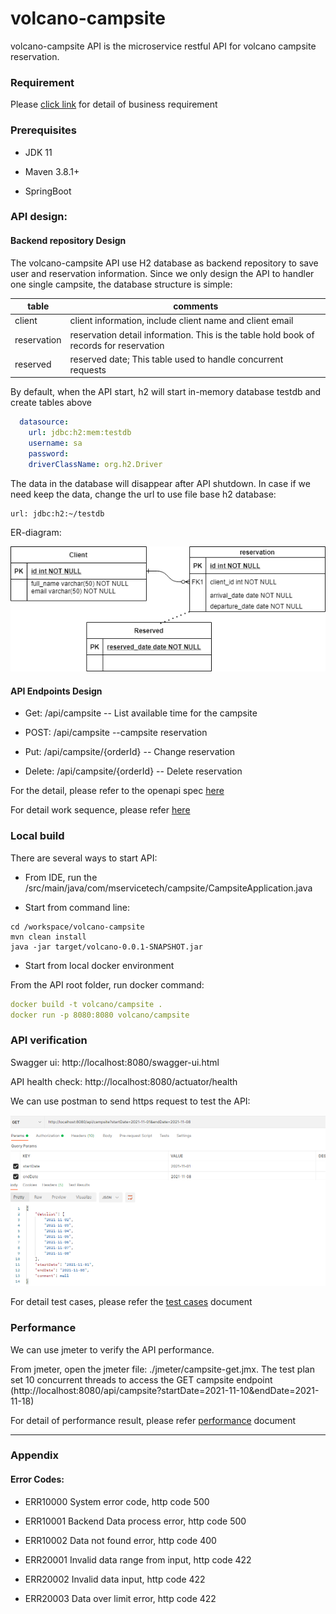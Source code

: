 # volcano-campsite

volcano-campsite API is the microservice restful API for volcano campsite reservation.

### Requirement

Please [click link](doc/requirement.md) for detail of business requirement

### Prerequisites

- JDK 11

- Maven 3.8.1+

- SpringBoot

### API design:

#### Backend repository Design

The volcano-campsite API use H2 database as backend repository to save user and reservation information. Since we only design the API to handler one single campsite, the database structure is simple:


| table   | comments        |
| --------|---------------|
| client  | client information, include client name and client email |
| reservation  | reservation detail information. This is the table hold book of records for reservation |
| reserved  | reserved date; This table used to  handle concurrent requests  |
  

By default, when the API start, h2 will start in-memory database testdb and create tables above

```yaml
  datasource:
    url: jdbc:h2:mem:testdb
    username: sa
    password:
    driverClassName: org.h2.Driver
```
The data in the database will disappear after API shutdown. In case if we need keep the data, change the url to use file base h2 database:

    url: jdbc:h2:~/testdb

ER-diagram:

![ERD](doc/ER_diagram.png)
  

#### API Endpoints Design

- Get: /api/campsite           -- List available time for the campsite


- POST: /api/campsite                  --campsite reservation


- Put:  /api/campsite/{orderId}        -- Change reservation


- Delete: /api/campsite/{orderId}      -- Delete reservation

For the detail, please refer to the openapi spec [here](src/main/resources/openapi.yaml)


For detail work sequence, please refer [here](doc/workflow.md) 

### Local build

There are several ways to start API:

- From IDE, run the /src/main/java/com/mservicetech/campsite/CampsiteApplication.java

- Start from command line:

```text
cd /workspace/volcano-campsite
mvn clean install
java -jar target/volcano-0.0.1-SNAPSHOT.jar
```

- Start from local docker environment

From the API root folder, run docker command:
```yaml
docker build -t volcano/campsite .
docker run -p 8080:8080 volcano/campsite
```
  

### API  verification

Swagger ui:  http://localhost:8080/swagger-ui.html

API health check:   http://localhost:8080/actuator/health

We can use postman to send https request to test the API:

![postman](doc/test.png)


For detail test cases, please refer the [test cases](doc/test_cases.md) document

### Performance 


We can use jmeter to verify the API performance. 

From jmeter, open the jmeter file: ./jmeter/campsite-get.jmx. The test plan set 10 concurrent threads to access the GET campsite endpoint (http://localhost:8080/api/campsite?startDate=2021-11-10&endDate=2021-11-18)

For detail of performance result, please refer [performance](doc/performance.md) document

---
### Appendix

#### Error Codes:

- ERR10000      System error code, http code 500
- ERR10001      Backend Data process error, http code 500
- ERR10002      Data not found error,  http code 400

- ERR20001      Invalid  data range from input,  http code 422
- ERR20002      Invalid  data input,  http code 422
- ERR20003      Data over limit error,  http code 422
